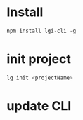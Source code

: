 # Install

```javascript
npm install lgi-cli -g
```

# init project

```javascript
lg init <projectName>
```

# update CLI
